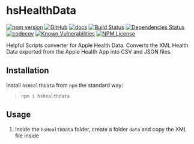 hsHealthData
============
[![npm version](https://badge.fury.io/js/hshealthdata.svg)](https://badge.fury.io/js/hshealthdata)
[![GitHub](https://img.shields.io/badge/GitHub-hsHealthData-blue.svg)](https://github.com/helpfulscripts/hshealthdata)
[![docs](https://img.shields.io/badge/hsDocs-hsHealthData-blue.svg)](https://helpfulscripts.github.io/hsHealthData/#!/api/hsHealthData/0)
[![Build Status](https://travis-ci.org/HelpfulScripts/hsHealthData.svg?branch=master)](https://travis-ci.org/HelpfulScripts/hsHealthData)
[![Dependencies Status](https://david-dm.org/helpfulscripts/hshealthdata.svg)](https://david-dm.org/helpfulscripts/hshealthdata)
[![codecov](https://codecov.io/gh/HelpfulScripts/hsHealthData/branch/master/graph/badge.svg)](https://codecov.io/gh/HelpfulScripts/hsHealthData)
[![Known Vulnerabilities](https://snyk.io/test/github/HelpfulScripts/hsHealthData/badge.svg?targetFile=package.json)](https://snyk.io/test/github/HelpfulScripts/hsHealthData?targetFile=package.json)
[![NPM License](https://img.shields.io/badge/license-MIT-brightgreen.svg)](https://www.npmjs.com/package/hshealthdata)

Helpful Scripts converter for Apple Health Data.
Converts the XML Health Data exported from the Apple Health App into CSV and JSON files.

## Installation
Install `hsHealthData` from `npm` the standard way:
> `npm i hshealthdata`

## Usage
1. Inside the `hsHealthData` folder, create a folder `data` and copy the XML file inside